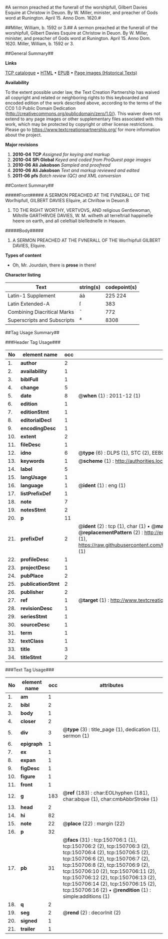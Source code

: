 #A sermon preached at the funerall of the worshipfull, Gilbert Davies Esquire at Christow in Deuon. By W. Miller, minister, and preacher of Gods word at Runington. April 15. Anno Dom. 1620.#

##Miller, William, b. 1592 or 3.##
A sermon preached at the funerall of the worshipfull, Gilbert Davies Esquire at Christow in Deuon. By W. Miller, minister, and preacher of Gods word at Runington. April 15. Anno Dom. 1620.
Miller, William, b. 1592 or 3.

##General Summary##

**Links**

[TCP catalogue](http://www.ota.ox.ac.uk/tcp/)  • 
[HTML](http://tei.it.ox.ac.uk/tcp/Texts-HTML/free/A72/A72904.html)  • 
[EPUB](http://tei.it.ox.ac.uk/tcp/Texts-EPUB/free/A72/A72904.epub) • 
[Page images (Historical Texts)](https://historicaltexts.jisc.ac.uk/eebo-99839261e)

**Availability**

To the extent possible under law, the Text Creation Partnership has waived all copyright and related or neighboring rights to this keyboarded and encoded edition of the work described above, according to the terms of the CC0 1.0 Public Domain Dedication (http://creativecommons.org/publicdomain/zero/1.0/). This waiver does not extend to any page images or other supplementary files associated with this work, which may be protected by copyright or other license restrictions. Please go to https://www.textcreationpartnership.org/ for more information about the project.

**Major revisions**

1. __2010-04__ __TCP__ *Assigned for keying and markup*
1. __2010-04__ __SPi Global__ *Keyed and coded from ProQuest page images*
1. __2010-06__ __Ali Jakobson__ *Sampled and proofread*
1. __2010-06__ __Ali Jakobson__ *Text and markup reviewed and edited*
1. __2011-06__ __pfs__ *Batch review (QC) and XML conversion*

##Content Summary##

#####Front#####
A SERMON PREACHED AT THE FVNERALL OF THE Worſhipfull, GILBERT DAVIES Eſquire, at Chriſtow in Deuon.B
1. TO THE RIGHT WORTHY, VERTVOVS, AND religious Gentlewoman, Miſtriſſe GARTHRVDE DAVIES, W. M. wiſheth all terreſtriall happineſſe heere on earth, and all celeſtiall bleſſedneſſe in Heauen.

#####Body#####

1. A SERMON PREACHED AT THE FVNERALL OF THE Worſhipfull GILBERT DAVIES, Eſquire.

**Types of content**

  * Oh, Mr. Jourdain, there is **prose** in there!

**Character listing**


|Text|string(s)|codepoint(s)|
|---|---|---|
|Latin-1 Supplement|áà|225 224|
|Latin Extended-A|ſ|383|
|Combining             Diacritical Marks|̄|772|
|Superscripts             and Subscripts|⁴|8308|

##Tag Usage Summary##

###Header Tag Usage###

|No|element name|occ|attributes|
|---|---|---|---|
|1.|__author__|2||
|2.|__availability__|1||
|3.|__biblFull__|1||
|4.|__change__|5||
|5.|__date__|8| @__when__ (1) : 2011-12 (1)|
|6.|__edition__|1||
|7.|__editionStmt__|1||
|8.|__editorialDecl__|1||
|9.|__encodingDesc__|1||
|10.|__extent__|2||
|11.|__fileDesc__|1||
|12.|__idno__|6| @__type__ (6) : DLPS (1), STC (2), EEBO-CITATION (1), PROQUEST (1), VID (1)|
|13.|__keywords__|1| @__scheme__ (1) : http://authorities.loc.gov/ (1)|
|14.|__label__|5||
|15.|__langUsage__|1||
|16.|__language__|1| @__ident__ (1) : eng (1)|
|17.|__listPrefixDef__|1||
|18.|__note__|7||
|19.|__notesStmt__|2||
|20.|__p__|11||
|21.|__prefixDef__|2| @__ident__ (2) : tcp (1), char (1)  •  @__matchPattern__ (2) : ([0-9\-]+):([0-9IVX]+) (1), (.+) (1)  •  @__replacementPattern__ (2) : http://eebo.chadwyck.com/downloadtiff?vid=$1&page=$2 (1), https://raw.githubusercontent.com/textcreationpartnership/Texts/master/tcpchars.xml#$1 (1)|
|22.|__profileDesc__|1||
|23.|__projectDesc__|1||
|24.|__pubPlace__|2||
|25.|__publicationStmt__|2||
|26.|__publisher__|2||
|27.|__ref__|1| @__target__ (1) : http://www.textcreationpartnership.org/docs/. (1)|
|28.|__revisionDesc__|1||
|29.|__seriesStmt__|1||
|30.|__sourceDesc__|1||
|31.|__term__|1||
|32.|__textClass__|1||
|33.|__title__|3||
|34.|__titleStmt__|2||


###Text Tag Usage###

|No|element name|occ|attributes|
|---|---|---|---|
|1.|__am__|1||
|2.|__bibl__|2||
|3.|__body__|1||
|4.|__closer__|2||
|5.|__div__|3| @__type__ (3) : title_page (1), dedication (1), sermon (1)|
|6.|__epigraph__|1||
|7.|__ex__|1||
|8.|__expan__|1||
|9.|__figDesc__|1||
|10.|__figure__|1||
|11.|__front__|1||
|12.|__g__|183| @__ref__ (183) : char:EOLhyphen (181), char:abque (1), char:cmbAbbrStroke (1)|
|13.|__head__|2||
|14.|__hi__|82||
|15.|__note__|22| @__place__ (22) : margin (22)|
|16.|__p__|32||
|17.|__pb__|31| @__facs__ (31) : tcp:150706:1 (1), tcp:150706:2 (2), tcp:150706:3 (2), tcp:150706:4 (2), tcp:150706:5 (2), tcp:150706:6 (2), tcp:150706:7 (2), tcp:150706:8 (2), tcp:150706:9 (2), tcp:150706:10 (2), tcp:150706:11 (2), tcp:150706:12 (2), tcp:150706:13 (2), tcp:150706:14 (2), tcp:150706:15 (2), tcp:150706:16 (2)  •  @__rendition__ (1) : simple:additions (1)|
|18.|__q__|2||
|19.|__seg__|2| @__rend__ (2) : decorInit (2)|
|20.|__signed__|1||
|21.|__trailer__|1||
